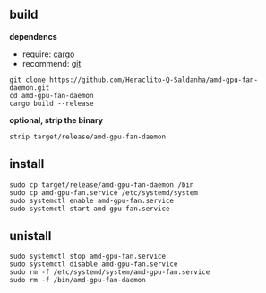 ## build
**dependencs**
- require:
   [cargo](https://doc.rust-lang.org/cargo/getting-started/installation.html)
- recommend:
   [git](https://git-scm.com/download/)
```console
git clone https://github.com/Heraclito-Q-Saldanha/amd-gpu-fan-daemon.git
cd amd-gpu-fan-daemon
cargo build --release
```
**optional, strip the binary**
```console
strip target/release/amd-gpu-fan-daemon
```
## install
```console
sudo cp target/release/amd-gpu-fan-daemon /bin
sudo cp amd-gpu-fan.service /etc/systemd/system
sudo systemctl enable amd-gpu-fan.service
sudo systemctl start amd-gpu-fan.service
```

## unistall
```console
sudo systemctl stop amd-gpu-fan.service
sudo systemctl disable amd-gpu-fan.service
sudo rm -f /etc/systemd/system/amd-gpu-fan.service
sudo rm -f /bin/amd-gpu-fan-daemon
```



